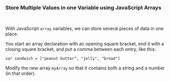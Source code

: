 ### **Store Multiple Values in one Variable using JavaScript Arrays**

<br>

With JavaScript `array` variables, we can store several pieces of data in one place.

You start an array declaration with an opening square bracket, end it with a closing square bracket, and put a comma between each entry, like this:

```
var sandwich = ["peanut butter", "jelly", "bread"]
```

Modify the new array `myArray` so that it contains both a string and a number (in that order).
